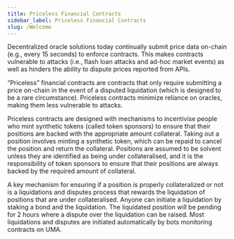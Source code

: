```yaml
---
title: Priceless Financial Contracts
sidebar_label: Priceless Financial Contracts
slug: /Welcome
---
```


Decentralized oracle solutions today continually submit price data on-chain (e.g., every 15 seconds) to enforce contracts. This makes contracts vulnerable to attacks (i.e., flash loan attacks and ad-hoc market events) as well as hinders the ability to dispute prices reported from APIs. 

“Priceless” financial contracts are contracts that only require submitting a price on-chain in the event of a disputed liquidation (which is designed to be a rare circumstance). Priceless contracts minimize reliance on oracles, making them less vulnerable to attacks. 

Priceless contracts are designed with mechanisms to incentivise people who mint synthetic tokens (called token sponsors) to ensure that their positions are backed with the appropriate amount collateral.  Taking out a position involves minting a synthetic token, which can be repaid to cancel the position and return the collateral.   Positions are assumed to be solvent unless they are identified as being under collateralised, and it is the responsibility of token sponsors to ensure that their positions are always backed by the required amount of collateral.

A key mechanism for ensuring if a position is properly collateralized or not is a liquidations and disputes process that rewards the liquidation of positions that are under collateralised.  Anyone can initiate a liquidation by staking a bond and the liquidation. The liquidated position will be pending for 2 hours where a dispute over the liquidation can be raised.  Most liquidations and disputes are initiated automatically by bots monitoring contracts on UMA. 